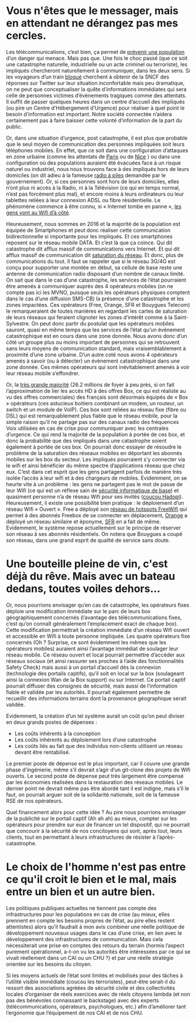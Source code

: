 # Vous n'êtes que le messager, mais en attendant ne dérangez pas mes cercles.
Les télécommunications, c’est bien, ça permet de [prévenir une population]( https://cloud.lcpdn.net/public/blog/cell-broadcast-quel-brodcast/) d’un danger qui menace. Mais pas que. Une fois le choc passé (que ce soit une catastrophe naturelle, industrielle ou un acte criminel ou terroriste), les impliqués chercheront naturellement à communiquer, dans les deux sens. 
Si les voyageurs d’un train [bloqué](https://twitter.com/search?q=%40SNCF+mon+train+est+bloqu%C3%A9) cherchent à obtenir de la SNCF des réponses sur Twitter sur leur situation inconfortable mais peu dramatique, on ne peut que conceptualiser la quête d’informations immédiates qui sera celle de personnes victimes d’évènements tragiques comme des attentats. Il suffit de passer quelques heures dans un centre d’accueil des impliqués (ou pire un Centre d’Hébergement d’Urgence) pour réaliser à quel point le besoin d’information est important.
Notre société connectée n’aidera certainement pas à faire baisser cette volonté d’information de la part du public.

Or, dans une situation d’urgence, post catastrophe, il est plus que probable que le seul moyen de communication des personnes impliquées soit leurs téléphones mobiles. En effet, que ce soit dans une configuration d’attaques en zone urbaine (comme les attentats de [Paris]( https://fr.wikipedia.org/wiki/Attentats_du_13_novembre_2015_en_France) ou de [Nice]( https://fr.wikipedia.org/wiki/Attentat_de_Nice) ) ou dans une configuration où des populations auraient été évacuées face à un risque naturel ou industriel, nous nous trouvons face à des impliqués hors de leurs domiciles (on dit adieu à la fameuse [radio à piles]( http://www.gouvernement.fr/risques/preparer-son-kit-d-urgence) demandée par le gouvernement). Or, si ces personnes sont hors de leurs domiciles, elles n’ont plus ni accès à la Radio, ni à la Télévision (ce qui en temps normal, n’est pas forcément plus mal), et encore moins à leurs ordinateurs ou leur tablettes reliées à leur connexion ADSL ou fibre résidentielle. Le phénomène commence à être connu, si « Internet tombe en panne », [les gens vont au Wifi d’à côté]( http://www.dailymail.co.uk/news/article-2225572/Hurricane-Sandy-pictures-Lower-Manhattans-desparate-search-wi-fi-signal.html). 

Heureusement, nous sommes en 2016 et la majorité de la population est équipée de Smartphones et peut donc réaliser cette communication bidirectionnelle si importante pour les impliqués. Et ces smartphones reposent sur le réseau mobile DATA. Et c’est là que ça coince. Qui dit catastrophe dit afflux massif de communications vers Internet. Et qui dit afflux massif de communication dit [saturation du réseau]( http://www.huffingtonpost.fr/sylvain-peysieux/sms-et-appels-du-nouvel-an-comment-les-operateurs-sorganisent/). Et donc, plus de communications du tout. Il faut se rappeler que si le réseau 3G/4G est conçu pour supporter une montée en début, sa cellule de base reste une antenne de communication radio disposant d’un nombre de canaux limité.
On sait que dans le cas d’une catastrophe, les services de l’état pourraient être amenés à communiquer auprès des 4 opérateurs mobiles (on ne compte pas ici les MVNO, puisque seuls les opérateurs physiques comptent dans le cas d’une diffusion SMS-CB) la présence d’une catastrophe et les zones impactées. Ces opérateurs (Free, Orange, SFR et Bouygues Telecom) le remarqueraient de toutes manières en regardant les cartes de saturation de leurs réseaux qui feraient clignoter les zones d’intérêt comme à la Saint-Sylvestre. On peut donc partir du postulat que les opérateurs mobiles sauront, quasi en même temps que les services de l’état qu’un évènement catastrophique est en cours dans une zone donnée.
Nous avons donc d’un côté un groupe plus ou moins important de personnes qui se retrouvent sans leurs moyens de communication standard, mais vraisemblablement à proximité d’une zone urbaine. D’un autre coté nous avons 4 opérateurs amenés à savoir (ou à détecter) un évènement catastrophique dans une zone donnée. Ces mêmes opérateurs qui sont inévitablement amenés à voir leur réseau mobile s’effondrer.

Or, la [très grande majorité]( http://www.arcep.fr/index.php?id=12877) (26.2 millions de foyer à peu près, si on fait l’approximation de lier les accès HD à des offres Box, ce qui est réaliste au vu des offres commerciales) des français sont désormais équipés de « Box » opérateurs (ces astucieux boitiers combinant un modem, un routeur, un switch et un module de VoIP). Ces box sont reliées au réseau fixe (fibre ou DSL) qui est remarquablement plus fiable que le réseau mobile, pour la simple raison qu’il ne partage pas sur des canaux radio des fréquences Voix utilisées en cas de crise pour communiquer avec les centrales d’urgence. Ce qui rend la majorité de la population à portée de ces box, et donc la probabilité que des impliqués dans une catastrophe soient également à portée de ces box. On pourrait donc essayer de résoudre le problème de la saturation des réseaux mobiles en déportant les abonnés mobiles sur les box du secteur. Les impliqués pourraient s’y connecter via le wifi et ainsi bénéficier du même spectre d’applications réseau que chez eux. C’est dans cet esprit que les gens partagent parfois de manière très isolée l’accès à leur wifi et à des chargeurs de mobiles.
Evidemment, on se heurte vite à un problème : les gens ne partagent pas le mot de passe de leur Wifi (ce qui est un réflexe sain de [sécurité informatique de base]( https://www.ssi.gouv.fr/guide/recommandations-de-securite-relatives-aux-reseaux-wifi/)) et quasiment personne n’a de réseau Wifi pour ses invités ([coucou Hadopi]( https://www.hadopi.fr/usages-responsables/nouvelles-libertes-nouvelles-responsabilites/securisation-de-son-acces-internet)). Heureusement, il existe une possibilité bien pratique : le déploiement d’un réseau Wifi « Ouvert ». Free a déployé son [réseau de hotspots FreeWifi]( http://www.free.fr/assistance/2303.html) qui permet à des abonnés Freebox de se connecter en déplacement, [Orange]( http://reseaux.orange.fr/decouvrir-le-reseau/partout/hotspots-wifi-l-internet-sans-fil-toujours-accessible-a-proximite) a déployé un réseau similaire et éponyme, [SFR]( http://assistance.sfr.fr/runtime/internet-et-box/offres-box/connexion-reseau-sfr-wifi.html) en a fait de même. Evidemment, le système repose actuellement sur le principe de réserver son réseau à ses abonnés résidentiels. On notera que Bouygues a coupé son réseau, dans une grand esprit de qualité de service sans doute.

# Une bouteille pleine de vin, c'est déjà du rêve. Mais avec un bateau dedans, toutes voiles dehors...
Or, nous pourrions envisager qu’en cas de catastrophe, les opérateurs fixes déploie une modification immédiate sur le parc de leurs box géographiquement concernés (l’avantage des télécommunications fixes, c’est qu’on connaît généralement l’emplacement exact de chaque box). Cette modification permettrait la création immédiate d’un réseau Wifi ouvert et accessible en Wifi à toute personne impliquée. Les quatre opérateurs fixe concernés (Oh ? Surprise, ce sont évidemment les mêmes que les opérateurs mobiles) auraient ainsi l’avantage immédiat de soulager leur réseau mobile. 
Ce réseau ouvert et local pourrait permettre d’accéder aux réseaux sociaux (et ainsi rassurer ses proches à l’aide des fonctionnalités Safety Check) mais aussi à un portail d’accueil dès la connexion (technologie des portails captifs), qu’il soit en local sur la box (soulageant ainsi la connexion Wan de la Box support) ou sur Internet. Ce portail captif pourrait diffuser des consignes de sécurité, mais aussi de l’information fiable et validée par les autorités. Il pourrait également permettre de recueillir des informations terrains dont la provenance géographique serait validée.

Evidemment, la création d’un tel système aurait un coût qu’on peut diviser en deux grands postes de dépenses :

* Les coûts inhérents à la conception
* Les coûts inhérents au déploiement lors d’une catastrophe
* Les coûts liés au fait que des individus non-clients utilisent un réseau devant être rentabilisé.

Le premier poste de dépense est le plus important, car il couvre une grande phase d’ingénierie, même s’il devrait s’agir d’un git-clone des projets de Wifi ouverts. Le second poste de dépense peut très largement être compensé par les économies réalisées dans la restauration des réseaux mobiles. Le dernier point ne devrait même pas être abordé tant il est indigne, mais s’il le faut, on pourrait arguer soit de la solidarité nationale, soit de la fameuse RSE de nos opérateurs.

Quel financement alors pour cette idée ? Au pire nous pourrions envisager de la publicité sur le portail captif (Ah ah ah) au mieux, compter sur les opérateurs pour prendre sur eux de financer un tel dispositif, qui ne pourrait que concourir à la sécurité de nos concitoyens qui sont, après tout, leurs clients, tout en permettant à leurs infrastructures de résister à l’après-catastrophe.

# Le choix de l'homme n'est pas entre ce qu'il croit le bien et le mal, mais entre un bien et un autre bien.
Les politiques publiques actuelles ne tiennent pas compte des infrastructures pour les populations en cas de crise (au mieux, elles prennent en compte les besoins propres de l’état, au pire elles restent attentistes) alors qu’il faudrait à mon avis combiner une réelle politique de développement nouveaux usages dans le cas d’une crise, en lien avec le développement des infrastructures de communication. Mais cela nécessiterait une prise en comptes des retours du terrain (hormis l’aspect purement opérationnel, a-t-on vu les autorités être intéressées par ce qui se vivait réellement dans un CAI ou un CHU ?) et par une réelle stratégie orientée sur les besoins du citoyen. 

Si les moyens actuels de l’état sont limités et mobilisés pour des tâches à l’utilité visible immédiate (coucou les terroristes), peut-être serait-il du ressort des associations agréées de sécurité civile et des collectivités locales d’organiser de réels exercices avec de réels citoyens lambda (et non pas des bénévoles connaissant le backstage) avec des experts (télécommunications, opérateurs, psychologues, etc.) afin d’améliorer tant l’ergonomie que l’équipement de nos CAI et de nos CHU.

